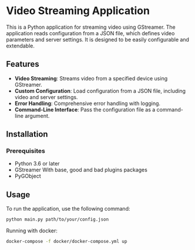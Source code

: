 # Video Streaming Application

This is a Python application for streaming video using GStreamer. The application reads configuration from a JSON file, which defines video parameters and server settings. It is designed to be easily configurable and extendable.

## Features

- **Video Streaming**: Streams video from a specified device using GStreamer.
- **Custom Configuration**: Load configuration from a JSON file, including video and server settings.
- **Error Handling**: Comprehensive error handling with logging.
- **Command-Line Interface**: Pass the configuration file as a command-line argument.

## Installation

### Prerequisites

- Python 3.6 or later
- GStreamer
  With base, good and bad plugins packages
- PyGObject

## Usage

To run the application, use the following command:

```bash
python main.py path/to/your/config.json
```

Running with docker:
```bash
docker-compose -f docker/docker-compose.yml up
```
